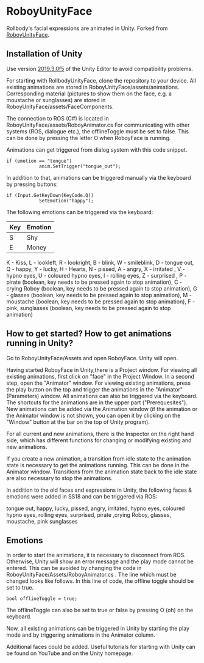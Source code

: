 # RoboyUnityFace

Rollbody's facial expressions are animated in Unity. Forked from [RoboyUnityFace](https://github.com/Roboy/RoboyUnityFace).

## Installation of Unity

Use version [2019.3.0f5](https://unity3d.com/unity/beta/2019.3.0f5) of the Unity Editor to avoid compatibility problems.

For starting with RollbodyUnityFace, clone the repository to your device. All existing animations are stored in RoboyUnityFace/assets/animations. Corresponding material (pictures to show them on the face, e.g. a moustache or sunglasses) are stored in RoboyUnityFace/assets/FaceComponents.

The connection to ROS (C#) is located in RoboyUnityFace/assets/RoboyAnimator.cs 
For communicating with other systems (ROS, dialogue etc.), the offlineToggle must be set to false. This can be done by pressing the letter O  when RoboyFace is running. 

Animations can get triggered from dialog system with this code snippet.  

```
if (emotion == "tongue")
            anim.SetTrigger("tongue_out");
```
In addition to that, animations can be triggered manually via the keyboard by pressing buttons: 

```
if (Input.GetKeyDown(KeyCode.Q))
            SetEmotion("happy");
```

The following emotions can be triggered via the keyboard:

| Key | Emotion |
|---|---|
| S | Shy |
| E | Money | 

K - Kiss, L - lookleft, R - lookright, B - blink, W - smileblink, D - tongue out, Q - happy, Y - lucky, H - Hearts, N - pissed, A - angry, X - irritated , V - hypno eyes, U - coloured hypno eyes, I - rolling eyes, Z - surprised , P - pirate (boolean, key needs to be pressed again to stop animation), C - crying Roboy (boolean, key needs to be pressed again to stop animation), G - glasses (boolean, key needs to be pressed again to stop animation), M - moustache (boolean, key needs to be pressed again to stop animation), F - pink, sunglasses (boolean, key needs to be pressed again to stop animation)


## How to get started? How to get animations running in Unity? 

Go to RoboyUnityFace/Assets and open RoboyFace. Unity will open. 

Having started RoboyFace in Unity,there is a Project window. For viewing all existing animations, first click on "face" in the Project Window. In a second step, open the "Animator" window. For viewing existing animations, press the play button on the top and trigger the animations in the "Animator" (Parameters) window. All animations can also be triggered via the keyboard. The shortcuts for the animations are in the upper part ("Prerequesites"). New animations can be added via the Animation window (if the animation or the Animator window is not shown, you can open it by clicking on the "Window" button at the bar on the top of Unity program).

For all current and new animations, there is the Inspector on the right hand side, which has different functions for changing or modifying existing and new animations.

If you create a new animation, a transition from idle state to the animation state is necessary to get the animations running. This can be done in the Animator window. Transitions from the animation state back to the idle state are also necessary to stop the animations.

In addition to the old faces and expressions in Unity, the following faces & emotions were added in SS18 and can be triggered via ROS:

tongue out, happy, lucky, pissed, angry, irritated, hypno eyes, coloured hypno eyes, rolling eyes, surprised, pirate ,crying Roboy, glasses, moustache, pink sunglasses

## Emotions

In order to start the animations, it is necessary to disconnect from ROS. Otherwise, Unity will show an error message and the play mode cannot be entered. This can be avoided by changing the code in RoboyUnityFace/Assets/RoboyAnimator.cs . The line which must be changed looks like follows. In this line of code, the offline toggle should be set to true.

```
bool offlineToggle = true;
```

The offlineToggle can also be set to true or false by pressing O (oh) on the keyboard. 

Now, all existing animations can be triggered in Unity by starting the play mode and by triggering animations in the Animator column.

Additional faces could be added. Useful tutorials for starting with Unity can be found on YouTube and on the Unity homepage.
